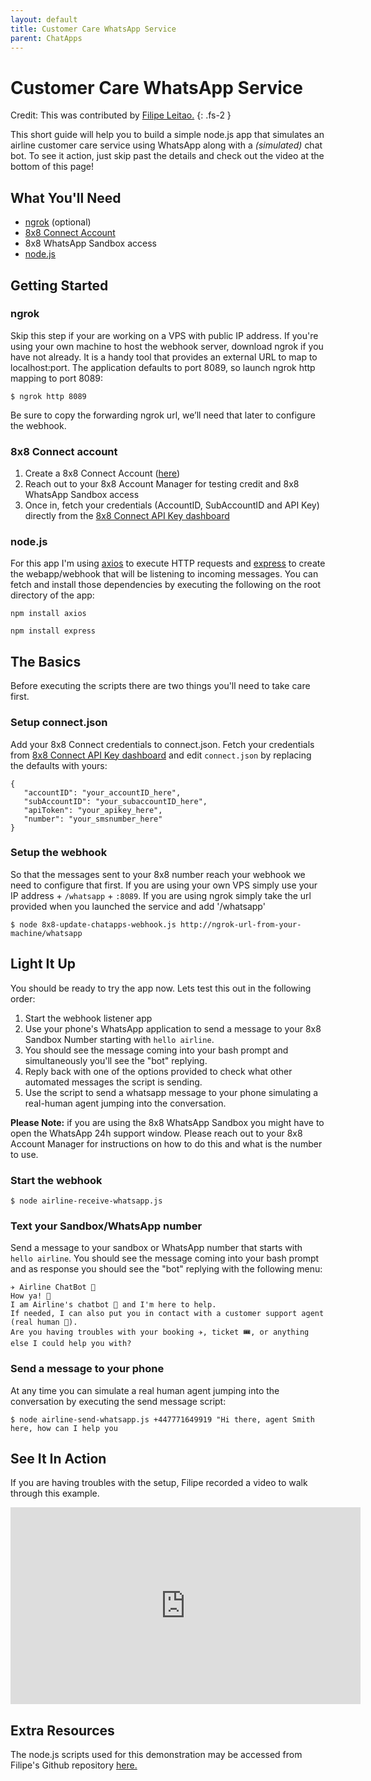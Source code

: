 ```yaml
---
layout: default
title: Customer Care WhatsApp Service
parent: ChatApps
---
```


# Customer Care WhatsApp Service

Credit: This was contributed by [Filipe Leitao.](https://github.com/fleitao/)
{: .fs-2 }

This short guide will help you to build a simple node.js app that simulates an airline customer care service using WhatsApp along with a _(simulated)_ chat bot.  To see it action, just skip past the details and check out the video at the bottom of this page!

## What You'll Need

* [ngrok](https://ngrok.com/) (optional)
* [8x8 Connect Account](https://connect.8x8.com/login)
* 8x8 WhatsApp Sandbox access
* [node.js](https://nodejs.org/)

## Getting Started

### ngrok

Skip this step if your are working on a VPS with public IP address.
If you're using your own machine to host the webhook server, download ngrok if you have not already. It is a handy tool that provides an external URL to map to localhost:port.
The application defaults to port 8089, so launch ngrok http mapping to port 8089:

`$ ngrok http 8089`

Be sure to copy the forwarding ngrok url, we’ll need that later to configure the webhook.

### 8x8 Connect account

1. Create a 8x8 Connect Account ([here](https://connect.8x8.com/login/signup))
2. Reach out to your 8x8 Account Manager for testing credit and 8x8 WhatsApp Sandbox access
3. Once in, fetch your credentials (AccountID, SubAccountID and API Key) directly from the [8x8 Connect API Key dashboard](https://connect.8x8.com/messaging/api-keys)

### node.js

For this app I'm using [axios](https://axios-http.com/) to execute HTTP requests and [express](https://expressjs.com/) to create the webapp/webhook that will be listening to incoming messages.
You can fetch and install those dependencies by executing the following on the root directory of the app:

`npm install axios`

`npm install express`


## The Basics

Before executing the scripts there are two things you'll need to take care first.

### Setup connect.json

Add your 8x8 Connect credentials to connect.json. Fetch your credentials from [8x8 Connect API Key dashboard](https://connect.8x8.com/messaging/api-keys) and edit `connect.json` by replacing the defaults with yours:

 ```
 {
    "accountID": "your_accountID_here",
    "subAccountID": "your_subaccountID_here",
    "apiToken": "your_apikey_here",
    "number": "your_smsnumber_here"
}
 ```

### Setup the webhook

So that the messages sent to your 8x8 number reach your webhook we need to configure that first. If you are using your own VPS simply use your IP address + `/whatsapp` + `:8089`. If you are using ngrok simply take the url provided when you launched the service and add '/whatsapp'

`$ node 8x8-update-chatapps-webhook.js http://ngrok-url-from-your-machine/whatsapp`

## Light It Up

You should be ready to try the app now. Lets test this out in the following order:

1. Start the webhook listener app
2. Use your phone's WhatsApp application to send a message to your 8x8 Sandbox Number starting with `hello airline`.
3. You should see the message coming into your bash prompt and simultaneously you'll see the "bot" replying.
4. Reply back with one of the options provided to check what other automated messages the script is sending.
5. Use the script to send a whatsapp message to your phone simulating a real-human agent jumping into the conversation.

**Please Note:** if you are using the 8x8 WhatsApp Sandbox you might have to open the WhatsApp 24h support window. Please reach out to your 8x8 Account Manager for instructions on how to do this and what is the number to use.

### Start the webhook

`$ node airline-receive-whatsapp.js`

### Text your Sandbox/WhatsApp number

Send a message to your sandbox or WhatsApp number that starts with `hello airline`. You should see the message coming into your bash prompt and as response you should see the "bot" replying with the following menu:

```
✈️ Airline ChatBot 🤖
How ya! 👋
I am Airline's chatbot 🤖 and I'm here to help.
If needed, I can also put you in contact with a customer support agent (real human 👩).
Are you having troubles with your booking ✈️, ticket 🎟️, or anything else I could help you with?
```

### Send a message to your phone

At any time you can simulate a real human agent jumping into the conversation by executing the send message script:

`$ node airline-send-whatsapp.js +447771649919 "Hi there, agent Smith here, how can I help you`

## See It In Action

If you are having troubles with the setup, Filipe recorded a video to walk through this example.

<iframe width="560" height="315" src="https://www.youtube.com/embed/fgznkruPAtw" title="YouTube video player" frameborder="0" allow="accelerometer; autoplay; clipboard-write; encrypted-media; gyroscope; picture-in-picture" allowfullscreen></iframe>

## Extra Resources

The node.js scripts used for this demonstration may be accessed from Filipe's Github repository [here.](https://github.com/fleitao/the-8x8-collection/tree/main/whatsapp-airline-simple-2-way)
